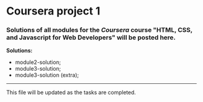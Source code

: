 # Coursera project 1

### Solutions of all modules for the _**Coursera**_ course "HTML, CSS, and Javascript for Web Developers" will be posted here.

**Solutions:**

- module2-solution;
- module3-solution;
- module3-solution (extra);

---

This file will be updated as the tasks are completed.

